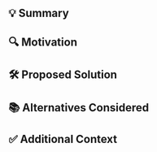 ## 💡 Summary
<!-- A clear and concise description of the feature you'd like to see. -->

## 🔍 Motivation
<!-- Why do you need this feature? What problem does it solve? -->

## 🛠️ Proposed Solution
<!-- If you have ideas on how to implement it, describe them here. -->

## 📚 Alternatives Considered
<!-- Have you considered any alternative solutions or workarounds? -->

## ✅ Additional Context
<!-- Add any other details, mockups, or examples. -->